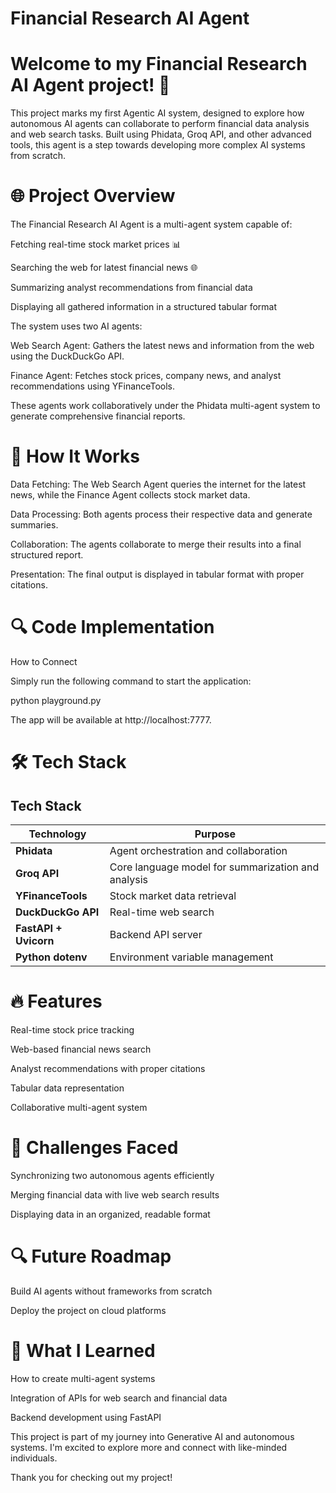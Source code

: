 # Financial Research AI Agent

# Welcome to my Financial Research AI Agent project! 🚀

This project marks my first Agentic AI system, designed to explore how autonomous AI agents can collaborate to perform financial data analysis and web search tasks. Built using Phidata, Groq API, and other advanced tools, this agent is a step towards developing more complex AI systems from scratch.

# 🌐 Project Overview

The Financial Research AI Agent is a multi-agent system capable of:

  Fetching real-time stock market prices 📊

  Searching the web for latest financial news 🌐

  Summarizing analyst recommendations from financial data

  Displaying all gathered information in a structured tabular format

The system uses two AI agents:

Web Search Agent: Gathers the latest news and information from the web using the DuckDuckGo API.

Finance Agent: Fetches stock prices, company news, and analyst recommendations using YFinanceTools.

These agents work collaboratively under the Phidata multi-agent system to generate comprehensive financial reports.

# 🔑 How It Works

Data Fetching: The Web Search Agent queries the internet for the latest news, while the Finance Agent collects stock market data.

Data Processing: Both agents process their respective data and generate summaries.

Collaboration: The agents collaborate to merge their results into a final structured report.

Presentation: The final output is displayed in tabular format with proper citations.

# 🔍 Code Implementation

How to Connect

Simply run the following command to start the application:

python playground.py

The app will be available at http://localhost:7777.

# 🛠️ Tech Stack

## Tech Stack

| Technology     | Purpose                        |
|---------------|--------------------------------|
| **Phidata**   | Agent orchestration and collaboration |
| **Groq API**  | Core language model for summarization and analysis |
| **YFinanceTools** | Stock market data retrieval |
| **DuckDuckGo API** | Real-time web search |
| **FastAPI + Uvicorn** | Backend API server |
| **Python dotenv** | Environment variable management |




# 🔥 Features

Real-time stock price tracking

Web-based financial news search

Analyst recommendations with proper citations

Tabular data representation

Collaborative multi-agent system

# 🧠 Challenges Faced

Synchronizing two autonomous agents efficiently

Merging financial data with live web search results

Displaying data in an organized, readable format

# 🔍 Future Roadmap

Build AI agents without frameworks from scratch

Deploy the project on cloud platforms

# 💪 What I Learned

How to create multi-agent systems

Integration of APIs for web search and financial data

Backend development using FastAPI

This project is part of my journey into Generative AI and autonomous systems. I'm excited to explore more and connect with like-minded individuals.

Thank you for checking out my project!




